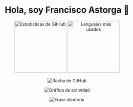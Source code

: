<div align="center">
<h1 align="center">Hola, soy Francisco Astorga 👋</h1>
  <!-- Esto es un tabla de Estadisticas -->
  <p align="center">
  <img src="https://github-readme-stats.vercel.app/api?username=thecrazypuppet&show_icons=true&theme=radical&hide_border=true&bg_color=0D1117" alt="Estadísticas de GitHub" height="170"/>
  <img src="https://github-readme-stats.vercel.app/api/top-langs/?username=thecrazypuppet&layout=compact&theme=radical&hide_border=true&bg_color=0D1117" alt="Lenguajes más usados" height="170"/>
</p>
<p align="center">
  <img src="https://github-readme-streak-stats.herokuapp.com/?user=thecrazypuppet&theme=radical&hide_border=true&background=0D1117" alt="Racha de GitHub"/>
</p>
  
  <!-- Esto es una Grafico de actividad -->
<p align="center">
  <img src="https://github-readme-activity-graph.vercel.app/graph?username=thecrazypuppet&theme=react-dark&hide_border=true&area=true" alt="Gráfica de actividad"/>
</p>

  <!-- Esto es una frase -->
<p align="center">
  <img src="https://quotes-github-readme.vercel.app/api?type=horizontal&theme=radical" alt="Frase aleatoria"/>
</p>
